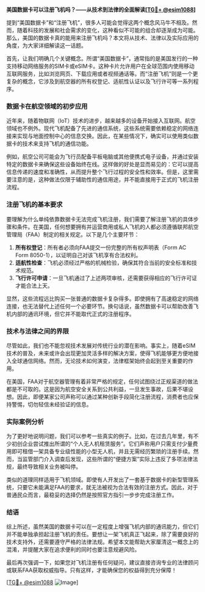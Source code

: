 **美国数据卡可以注册飞机吗？——从技术到法律的全面解读[[TG💪+ @esim1088](https://t.me/s/esim1088)]**

提到“美国数据卡”和“注册飞机”，很多人可能会觉得这两个概念风马牛不相及。然而，随着科技的发展和社会需求的变化，这种看似不可能的组合却逐渐成为可能。那么，美国的数据卡真的能用来注册飞机吗？本文将从技术、法律以及实际应用的角度，为大家详细解读这一话题。

首先，让我们明确几个关键概念。所谓“美国数据卡”，通常指的是美国发行的一种支持移动网络服务的SIM卡或eSIM卡。这种卡片允许用户在全球范围内使用移动互联网服务，比如浏览网页、下载应用或者视频通话等。而“注册飞机”则是一个更复杂的概念，它涉及到航空器的所有权登记、适航性认证以及飞行许可等一系列程序。

### 数据卡在航空领域的初步应用

近年来，随着物联网（IoT）技术的进步，越来越多的设备开始接入互联网。航空领域也不例外。现代飞机配备了先进的通信系统，这些系统需要依赖稳定的网络连接来实现与地面控制中心的信息交换。因此，在某些情况下，确实可以使用类似数据卡的技术来支持飞机的通信功能。

例如，航空公司可能会为飞行员配备平板电脑或其他便携式电子设备，并通过安装特定的数据卡来确保这些设备始终在线。这样做的好处是显而易见的：它可以提高信息传递的速度和准确性，从而提升整个飞行过程的安全性和效率。但是，这里需要注意的是，这种做法仅限于辅助性的通信用途，并不能直接用于正式的飞机注册流程。

### 注册飞机的基本要求

要理解为什么单纯依靠数据卡无法完成飞机注册，我们需要了解注册飞机的具体步骤和条件。在美国，任何想要拥有并运营商用或私人飞机的人都必须遵循联邦航空管理局（FAA）制定的相关规定。以下是几个主要环节：

1. **所有权登记**：所有者必须向FAA提交一份完整的所有权声明表（Form AC Form 8050-1），以证明自己对该飞机享有合法权利。
2. **适航性检查**：飞机必须经过严格的机械检验，确保其符合当前的安全标准和技术规范。
3. **飞行许可申请**：一旦飞机通过了上述两项审核，还需要获得相应的飞行许可证才能合法上天。

显然，这些流程远比购买一张普通的数据卡复杂得多。即使拥有了高速稳定的网络连接，也无法替代上述任何一个必要环节。换句话说，虽然数据卡可以帮助改善飞机内部的通讯环境，但它并不能取代正式的注册程序。

### 技术与法律之间的界限

尽管如此，我们也不能忽视技术发展对传统行业的潜在影响。事实上，随着eSIM技术的普及，未来或许会出现更加灵活多样的解决方案，使得飞机能够更方便地接入全球通信网络。然而，无论技术如何演变，法律框架始终会起到至关重要的作用。

在美国，FAA对于航空器管理有着非常严格的规定，任何试图绕过正规渠道的做法都是不可取的。这是因为航空安全关系到公共利益，一旦发生事故，后果不堪设想。因此，即便某家公司声称可以通过某种创新手段简化注册流程，消费者也应保持警惕，切勿轻信未经验证的信息。

### 实际案例分析

为了更好地说明问题，我们可以参考一些真实的例子。比如，在过去几年里，有不少初创企业尝试推出所谓的“个人无人机租赁服务”。它们声称用户只需支付少量费用即可租借一架具备专业级性能的小型无人机，并且无需经历繁琐的注册手续。然而，当监管部门介入调查后发现，这些所谓的“便捷方案”实际上违反了多项法律法规，最终导致相关业务被叫停。

类似的道理同样适用于飞机领域。即使有人开发出了一套基于数据卡的新型管理系统，只要它未能满足FAA的要求，就无法被视为合法有效的注册方式。因此，对于普通民众而言，最稳妥的选择仍然是按照官方指引一步步完成注册工作。

### 结语

综上所述，虽然美国的数据卡可以在一定程度上增强飞机内部的通讯能力，但它们并不能单独承担起注册飞机的责任。要想让一架飞机真正飞起来，除了需要良好的技术支持外，还需要遵守严格的法律法规。希望本文能帮助大家厘清这一概念上的混淆，并提醒大家在追求便利的同时也要注意规避风险。

最后再次强调一下，如果您对飞机注册有任何疑问，建议直接咨询专业的法律顾问或联系FAA获取权威指导。只有这样，才能确保您的权益得到充分保障！

[[TG💪+ @esim1088](https://t.me/s/esim1088) ![Image](https://i.postimg.cc/4NQfJmqS/Snipaste-2025-05-13-00-14-12.png)]